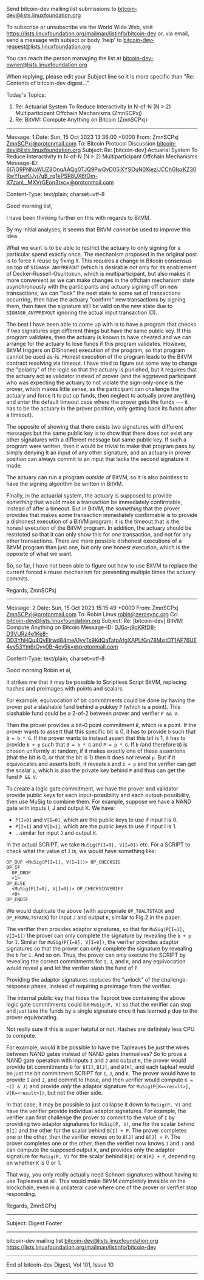 Send bitcoin-dev mailing list submissions to
	bitcoin-dev@lists.linuxfoundation.org

To subscribe or unsubscribe via the World Wide Web, visit
	https://lists.linuxfoundation.org/mailman/listinfo/bitcoin-dev
or, via email, send a message with subject or body 'help' to
	bitcoin-dev-request@lists.linuxfoundation.org

You can reach the person managing the list at
	bitcoin-dev-owner@lists.linuxfoundation.org

When replying, please edit your Subject line so it is more specific
than "Re: Contents of bitcoin-dev digest..."


Today's Topics:

   1. Re: Actuarial System To Reduce Interactivity In	N-of-N (N	>
      2) Multiparticipant Offchain Mechanisms (ZmnSCPxj)
   2. Re: BitVM: Compute Anything on Bitcoin (ZmnSCPxj)


----------------------------------------------------------------------

Message: 1
Date: Sun, 15 Oct 2023 13:36:00 +0000
From: ZmnSCPxj <ZmnSCPxj@protonmail.com>
To: Bitcoin Protocol Discussion
	<bitcoin-dev@lists.linuxfoundation.org>
Subject: Re: [bitcoin-dev] Actuarial System To Reduce Interactivity In
	N-of-N (N	> 2) Multiparticipant Offchain Mechanisms
Message-ID:
	<6I7jG9PNNaWUZ8OnqAAQg0TJQ9PwGvD05iXYSOuN0XiezIJCChGlsxKZ30RwYfpeKlJyj7gB_rq1kPSR8UX6tOm-X7zanL_MXVrGEon3txc=@protonmail.com>
	
Content-Type: text/plain; charset=utf-8

Good morning list,

I have been thinking further on this with regards to BitVM.

By my initial analyses, it seems that BitVM *cannot* be used to improve this idea.

What we want is to be able to restrict the actuary to only signing for a particular spend exactly once.
The mechanism proposed in the original post is to force `R` reuse by fixing `R`.
This requires a change in Bitcoin consensus on top of `SIGHASH_ANYPREVOUT` (which is desirable not only for its enablement of Decker-Russell-Osuntokun, which is multiparticipant, but also makes it more convenient as we can make changes in the offchain mechanism state asynchronously with the participants and actuary signing off on new transactions; we can "lock" the next state to some set of transactions occurring, then have the actuary "confirm" new transactions by signing them, then have the signature still be valid on the new state due to `SIGHASH_ANYPREVOUT` ignoring the actual input transaction ID).

The best I have been able to come up with is to have a program that checks if two signatures sign different things but have the same public key.
If this program validates, then the actuary is known to have cheated and we can arrange for the actuary to lose funds if this program validates.
However, BitVM triggers on DIShonest execution of the program, so that program cannot be used as-is.
Honest execution of the program leads to the BitVM contract resolving via timeout.
I have tried to figure out some way to change the "polarity" of the logic so that the actuary is punished, but it requires that the actuary act as validator instead of prover (and the aggrieved participant who was expecting the actuary to not violate the sign-only-once is the prover, which makes little sense, as the participant can challenge the actuary and force it to put up funds, then neglect to actually prove anything and enter the default timeout case where the prover gets the funds --- it has to be the actuary in the prover position, only getting back its funds after a timeout).

The opposite of showing that there exists two signatures with different messages but the same public key is to show that there does not exist any other signatures with a different message but same public key.
If such a program were written, then it would be trivial to make that program pass by simply denying it an input of any other signature, and an actuary in prover position can always commit to an input that lacks the second signature it made.

The actuary can run a program *outside* of BitVM, so it is also pointless to have the signing algorithm be written in BitVM.

Finally, in the actuarial system, the actuary is supposed to provide *something* that would make a transaction be immediately confirmable, instead of after a timeout.
But in BitVM, the *something* that the prover provides that makes some transaction immediately confirmable is to provide a dishonest execution of a BitVM program; it is the timeout that is the honest execution of the BitVM program.
In addition, the actuary should be restricted so that it can only show this for *one* transaction, and not for any other transactions.
There are more possible dishonest executions of a BitVM program than just one, but only one honest execution, which is the opposite of what we want.

So, so far, I have not been able to figure out how to use BitVM to replace the current forced `R` reuse mechanism for preventing multiple times the actuary commits.


Regards,
ZmnSCPxj


------------------------------

Message: 2
Date: Sun, 15 Oct 2023 15:15:49 +0000
From: ZmnSCPxj <ZmnSCPxj@protonmail.com>
To: Robin Linus <robin@zerosync.org>
Cc: bitcoin-dev@lists.linuxfoundation.org
Subject: Re: [bitcoin-dev] BitVM: Compute Anything on Bitcoin
Message-ID:
	<0J6o-j9oKRfD8-D3VURz4e1Ke8-DD3YhHQu4QvElrwd84meA1yvTs9KdQaTatpAfgXAPLfGn78MxitDT1AF76UE4yy53Ym6rOyy0B-4ey5k=@protonmail.com>
	
Content-Type: text/plain; charset=utf-8

Good morning Robin et al,

It strikes me that it may be possible to Scriptless Script BitVM, replacing hashes and preimages with points and scalars.

For example, equivocation of bit commitments could be done by having the prover put a slashable fund behind a pubkey `P` (which is a point).
This slashable fund could be a 2-of-2 between prover and verifier `P && V`.

Then the prover provides a bit-0 point commitment `B`, which is a point.
If the prover wants to assert that this specific bit is 0, it has to provide `b` such that `B = b * G`.
If the prover wants to instead assert that this bit is 1, it has to provide `b + p` such that `B = b * G` and `P = p * G`.
If `b` (and therefore `B`) is chosen uniformly at random, if it makes exactly one of these assertions (that the bit is 0, or that the bit is 1) then it does not reveal `p`.
But if it equivocates and asserts both, it reveals `b` and `b + p` and the verifier can get the scalar `p`, which is also the private key behind `P` and thus can get the fund `P && V`.

To create a logic gate commitment, we have the prover and validator provide public keys for each input-possibility and each output-possibility, then use MuSig to combine them.
For example, suppose we have a NAND gate with inputs I, J and output K.
We have:

* `P[I=0]` and `V[I=0]`, which are the public keys to use if input I is 0.
* `P[I=1]` and `V[I=1]`, which are the public keys to use if input I is 1.
* ...similar for input `J` and output `K`.

In the actual SCRIPT, we take `MuSig(P[I=0], V[I=0])` etc.
For a SCRIPT to check what the value of `I` is, we would have something like:

```
OP_DUP <MuSig(P[I=1], V[I=1])> OP_CHECKSIG
OP_IF
  OP_DROP
  <1>
OP_ELSE
  <MuSig(P[I=0], V[I=0])> OP_CHECKSIGVERIFY
  <0>
OP_ENDIF
```

We would duplicate the above (with appropriate `OP_TOALTSTACK` and `OP_FROMALTSTACK`) for input `J` and output `K`, similar to Fig.2 in the paper.

The verifier then provides adaptor signatures, so that for `MuSig(P[I=1], V[I=1])` the prover can only complete the signature by revealing the `b + p` for `I`.
Similar for `MuSig(P[I=0], V[I=0])`, the verifier provides adaptor signatures so that the prover can only complete the signature by revealing the `b` for `I`.
And so on.
Thus, the prover can only execute the SCRIPT by revealing the correct commitments for `I`, `J`, and `K`, and any equivocation would reveal `p` and let the verifier slash the fund of `P`.

Providing the adaptor signatures replaces the "unlock" of the challenge-response phase, instead of requiring a preimage from the verifier.

The internal public key that hides the Taproot tree containing the above logic gate commitments could be `MuSig(P, V)` so that the verifier can stop and just take the funds by a single signature once it has learned `p` due to the prover equivocating.

Not really sure if this is super helpful or not.
Hashes are definitely less CPU to compute.

For example, would it be possible to have the Tapleaves be *just* the wires between NAND gates instead of NAND gates themselves?
So to prove a NAND gate operation with inputs `I` and `J` and output `K`, the prover would provide bit commitments `B` for `B[I]`, `B[J]`, and `B[K]`, and each tapleaf would be just the bit commitment SCRIPT for `I`, `J`, and `K`.
The prover would have to provide `I` and `J`, and commit to those, and then verifier would compute `K = ~(I & J)` and provide *only* the adaptor signature for `MuSig(P[K=<result>], V[K=<result>])`, but not the other side.

In that case, it may be possible to just collapse it down to `MuSig(P, V)` and have the verifier provide individual adaptor signatures.
For example, the verifier can first challenge the prover to commit to the value of `I` by providing two adaptor signatures for `MuSig(P, V)`, one for the scalar behind `B[I]` and the other for the scalar behind `B[I] + P`.
The prover completes one or the other, then the verifier moves on to `B[J]` and `B[J] + P`.
The prover completes one or the other, then the verifier now knows `I` and `J` and can compute the supposed output `K`, and provides only the adaptor signature for `MuSig(P, V)` for the scalar behind `B[K]` or `B[K] + P`, depending on whether `K` is 0 or 1.

That way, you only really actually need Schnorr signatures without having to use Tapleaves at all.
This would make BitVM completely invisible on the blockchain, even in a unilateral case where one of the prover or verifier stop responding.

Regards,
ZmnSCPxj


------------------------------

Subject: Digest Footer

_______________________________________________
bitcoin-dev mailing list
bitcoin-dev@lists.linuxfoundation.org
https://lists.linuxfoundation.org/mailman/listinfo/bitcoin-dev


------------------------------

End of bitcoin-dev Digest, Vol 101, Issue 10
********************************************
